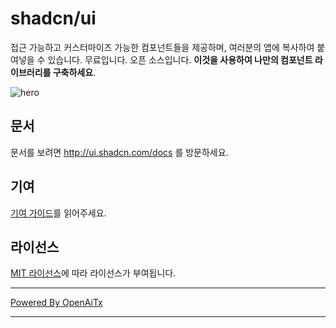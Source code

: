# shadcn/ui

접근 가능하고 커스터마이즈 가능한 컴포넌트들을 제공하며, 여러분의 앱에 복사하여 붙여넣을 수 있습니다. 무료입니다. 오픈 소스입니다. **이것을 사용하여 나만의 컴포넌트 라이브러리를 구축하세요**.

![hero](apps/www/public/og.jpg)

## 문서

문서를 보려면 http://ui.shadcn.com/docs 를 방문하세요.

## 기여

[기여 가이드](/CONTRIBUTING.md)를 읽어주세요.

## 라이선스

[MIT 라이선스](https://github.com/shadcn/ui/blob/main/LICENSE.md)에 따라 라이선스가 부여됩니다.

---

[Powered By OpenAiTx](https://github.com/OpenAiTx/OpenAiTx)

---